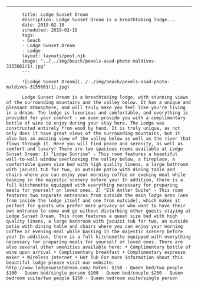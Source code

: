 ---
          title: Lodge Sunset Dream
          description: Lodge Sunset Dream is a breathtaking lodge...
          date: 2019-02-18
          scheduled: 2019-02-18
          tags:
          - beach
          - Lodge Sunset Dream
          - Lodge
          layout: layouts/post.njk
          image: "../../img/beach/pexels-asad-photo-maldives-3155661(1).jpg"
          ---
          
          ![Lodge Sunset Dream](../../img/beach/pexels-asad-photo-maldives-3155661(1).jpg)
          
          Lodge Sunset Dream is a breathtaking lodge, with stunning views of the surrounding mountains and the valley below. It has a unique and pleasant atmosphere, and will truly make you feel like you're living in a dream. The lodge is luxurious and comfortable, and everything is provided for your comfort - we even provide you with a complimentary bottle of wine to enjoy during your stay here. The Lodge was constructed entirely from wood by hand. It is truly unique, as not only does it have great views of the surrounding mountains, but it also has an amazing view of the valley below as well as the river that flows through it. Here you will find peace and serenity, as well as comfort and luxury! There are two spacious rooms available at Lodge Sunset Dream: 1) "Lodge Sunrise" - This room features a beautiful wall-to-wall window overlooking the valley below, a fireplace, a comfortable queen size bed with high quality linens, a large bathroom with jacuzzi tub for two, an outside patio with dining table and chairs where you can enjoy your morning coffee or evening meal while basking in the majestic scenery before you! In addition, there is a full kitchenette equipped with everything necessary for preparing meals for yourself or loved ones. 2) "Elk Antler Suite" - This room features two separate entrances from outside the main lodge area (one from inside the lodge itself and one from outside), which makes it perfect for guests who prefer more privacy or who want to have their own entrance to come and go without disturbing other guests staying at Lodge Sunset Dream. This room features a queen size bed with high quality linens, a large bathroom with jacuzzi tub for two, an outside patio with dining table and chairs where you can enjoy your morning coffee or evening meal while basking in the majestic scenery before you! In addition, there is a full kitchenette equipped with everything necessary for preparing meals for yourself or loved ones. There are also several other amenities available here: • Complimentary bottle of wine upon arrival • Complimentary breakfast • Complimentary espresso maker • Wireless internet • Hot Tub For more information about this beautiful lodge please visit our website: http://www.lodgesunsetdream.com/ Rates: $150 - Queen bed/two people $100 - Queen bed/single person $100 - Queen bed/couple $200 - Queen bedroom suite/two people $150 - Queen bedroom suite/single person